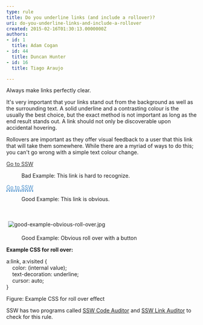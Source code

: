 ```yaml
---
type: rule
title: Do you underline links (and include a rollover)?
uri: do-you-underline-links-and-include-a-rollover
created: 2015-02-16T01:30:13.0000000Z
authors:
- id: 1
  title: Adam Cogan
- id: 44
  title: Duncan Hunter
- id: 16
  title: Tiago Araujo

---
```




<span class='intro'> <p>​Always make links perfectly clear.</p> </span>

<p> It's very important that your links stand out from the background as well as the surrounding text. A solid underline and a contrasting colour is the usually the best choice, but the exact method is not important as long as the end result stands out. A link should not only be discoverable upon accidental hovering. </p><p> Rollovers are important as they offer visual feedback to a user that this link that will take them somewhere. While there are a myriad of ways to do this; you can't go wrong with a simple text colour change. </p><dl class="badImage"><p class="ssw15-rteElement-GreyBox"> 
      <a href="http&#58;//www.ssw.com.au/SSW/Standards/Rules/RulesToBetterWebsitesNavigation.aspx#" style="border-bottom-width&#58;medium;border-bottom-style&#58;none;color&#58;#333333;">Go to SSW</a> </p><dd>Bad Example&#58; This link is hard to recognize.</dd></dl><dl class="goodImage"><p class="ssw15-rteElement-GreyBox"> 
      <a href="http&#58;//www.ssw.com.au/SSW/Standards/Rules/RulesToBetterWebsitesNavigation.aspx#" style="border-bottom-style&#58;dotted;color&#58;#448ccb;">Go to SSW</a> </p><dd>Good Example&#58; This link is obvious.</dd><p class="ssw15-rteElement-P">​<br></p><p class="ssw15-rteElement-P">
      <img src="/PublishingImages/good-example-obvious-roll-over.jpg" alt="good-example-obvious-roll-over.jpg" style="margin&#58;5px;" />
      <br>
   </p><dd class="ssw15-rteElement-FigureGood">​Good Example&#58; Obvious roll over with a button​</dd></dl><div><strong>Example CSS for roll over&#58;</strong></div><dl class="badImage"><dt><p class="ssw15-rteElement-CodeArea">​​​a&#58;link, a&#58;visited&#160;&#123;&#160;<br>&#160;&#160;&#160;&#160;color&#58;&#160;(internal value);<br>&#160;&#160;&#160;&#160;text-decoration&#58;&#160;underline;<br>&#160;&#160;&#160;&#160;cursor&#58;&#160;auto;<br>&#125;​<br></p></dt><p class="ssw15-rteElement-P">​​​​​​Figure&#58; Example CSS for roll over ​effect</p></dl>
SSW&#160;has two&#160;programs called <a href="/Pages/Do-you-underline-links-and-include-a-rollover.aspx">SSW Code Auditor​</a>&#160;and&#160;<a href="https&#58;//sswlinkauditor.com/">SSW Link Auditor​</a>&#160;to check for this rule.


